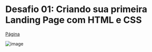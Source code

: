 # Desafio 01: Criando sua primeira Landing Page com HTML e CSS

[Página](https://julianacamilo.github.io/LandingPageNTT/)

![image](https://user-images.githubusercontent.com/55519539/183538055-6cce606c-7d1d-4d15-a4be-ffeb5b37c956.png)
